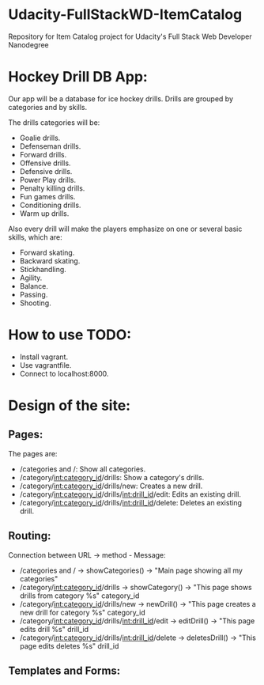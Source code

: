 # Udacity-FullStackWD-ItemCatalog
Repository for Item Catalog project for Udacity's Full Stack Web Developer Nanodegree

# Hockey Drill DB App:
Our app will be a database for ice hockey drills. Drills are grouped by categories and by skills.

The drills categories will be:
- Goalie drills.
- Defenseman drills.
- Forward drills.
- Offensive drills.
- Defensive drills.
- Power Play drills.
- Penalty killing drills.
- Fun games drills.
- Conditioning drills.
- Warm up drills.

Also every drill will make the players emphasize on one or several basic skills, which are:
- Forward skating.
- Backward skating.
- Stickhandling.
- Agility.
- Balance.
- Passing.
- Shooting.

# How to use TODO:
- Install vagrant.
- Use vagrantfile.
- Connect to localhost:8000.

# Design of the site:
## Pages:
The pages are:
- /categories and /: Show all categories.
- /category/<int:category_id>/drills: Show a category's drills.
- /category/<int:category_id>/drills/new: Creates a new drill.
- /category/<int:category_id>/drills/<int:drill_id>/edit: Edits an existing drill.
- /category/<int:category_id>/drills/<int:drill_id>/delete: Deletes an existing drill.

## Routing:
Connection between URL -> method - Message:
- /categories and / 										-> showCategories() -> "Main page showing all my categories"
- /category/<int:category_id>/drills 						-> showCategory()	-> "This page shows drills from category %s" category_id
- /category/<int:category_id>/drills/new					-> newDrill()		-> "This page creates a new drill for category %s" category_id
- /category/<int:category_id>/drills/<int:drill_id>/edit 	-> editDrill()		-> "This page edits drill %s" drill_id
- /category/<int:category_id>/drills/<int:drill_id>/delete	-> deletesDrill()	-> "This page edits deletes %s" drill_id

## Templates and Forms:


 